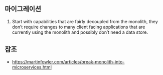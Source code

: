 ## 마이그레이션

1. Start with capabilities that are fairly decoupled from the monolith, they don’t require changes to many client facing applications that are currently using the monolith and possibly don’t need a data store.

## 참조

- https://martinfowler.com/articles/break-monolith-into-microservices.html